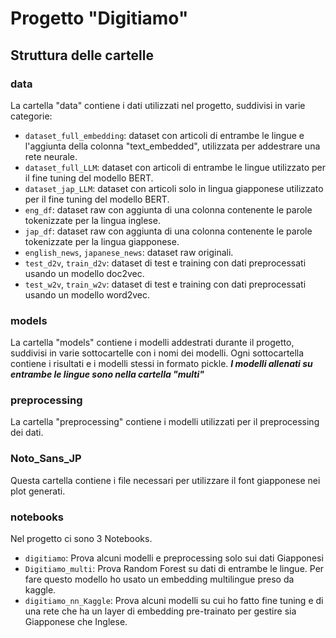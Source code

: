 # Progetto "Digitiamo"


## Struttura delle cartelle

### data
La cartella "data" contiene i dati utilizzati nel progetto, suddivisi in varie categorie:
- `dataset_full_embedding`: dataset con articoli di entrambe le lingue e l'aggiunta della colonna "text_embedded", utilizzata per addestrare una rete neurale.
- `dataset_full_LLM`: dataset con articoli di entrambe le lingue utilizzato per il fine tuning del modello BERT.
- `dataset_jap_LLM`: dataset con articoli solo in lingua giapponese utilizzato per il fine tuning del modello BERT.
- `eng_df`: dataset raw con aggiunta di una colonna contenente le parole tokenizzate per la lingua inglese.
- `jap_df`: dataset raw con aggiunta di una colonna contenente le parole tokenizzate per la lingua giapponese.
- `english_news`, `japanese_news`: dataset raw originali.
- `test_d2v`, `train_d2v`: dataset di test e training con dati preprocessati usando un modello doc2vec.
- `test_w2v`, `train_w2v`: dataset di test e training con dati preprocessati usando un modello word2vec.

### models
La cartella "models" contiene i modelli addestrati durante il progetto, suddivisi in varie sottocartelle con i nomi dei modelli. Ogni sottocartella contiene i risultati e i modelli stessi in formato pickle. ***I modelli allenati su entrambe le lingue sono nella cartella "multi"***

### preprocessing
La cartella "preprocessing" contiene i modelli utilizzati per il preprocessing dei dati.

### Noto_Sans_JP
Questa cartella contiene i file necessari per utilizzare il font giapponese nei plot generati.

### notebooks
Nel progetto ci sono 3 Notebooks. 

- `digitiamo`: Prova alcuni modelli e preprocessing solo sui dati Giapponesi
- `Digitiamo_multi`: Prova Random Forest su dati di entrambe le lingue. Per fare questo modello ho usato un embedding multilingue preso da kaggle.
- `digitiamo_nn_Kaggle`: Prova alcuni modelli su cui ho fatto fine tuning e di una rete che ha un layer di embedding pre-trainato per gestire sia Giapponese che Inglese.



